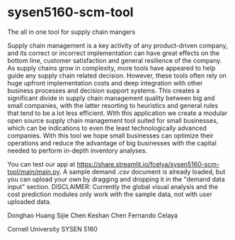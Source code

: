 # sysen5160-scm-tool
The all in one tool for supply chain mangers

Supply chain management is a key activity of any product-driven company, and its correct or incorrect implementation can have great effects on the bottom line, customer satisfaction and general resilience of the company. As supply chains grow in complexity, more tools have appeared to help guide any supply chain related decision. However, these tools often rely on huge upfront implementation costs and deep integration with other business processes and decision support systems. This creates a significant divide in supply chain management quality between big and small companies, with the latter resorting to heuristics and general rules that tend to be a lot less efficient. With this application we create a modular open source supply chain management tool suited for small businesses, which can be indications to even the least technologically advanced companies. With this tool we hope small businesses can optimize their operations and reduce the advantage of big businesses with the capital needed to perform in-depth inventory analyses. 

You can test our app at https://share.streamlit.io/fcelya/sysen5160-scm-tool/main/main.py. A sample demand .csv document is already loaded, but you can upload your own by dragging and dropping it in the "demand data input" section. DISCLAIMER: Currently the global visual analysis and the cost prediction modules only work with the sample data, not with user uploaded data. 

Donghao Huang
Sijie Chen
Keshan Chen
Fernando Celaya

Cornell University SYSEN 5160
